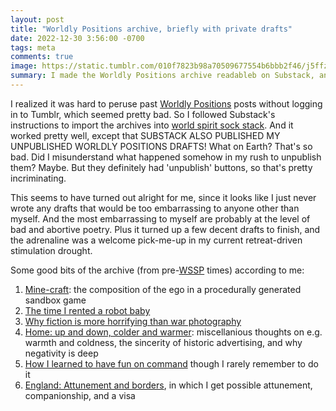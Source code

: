 ```yaml
---
layout: post
title: "Worldly Positions archive, briefly with private drafts"
date: 2022-12-30 3:56:00 -0700
tags: meta
comments: true
image: https://static.tumblr.com/010f7823b98a70509677554b6bbb2f46/j5ffzji/yiIoqg5l6/tumblr_static_6naihwpnpqww8okw804s08g_2048_v2.jpg
summary: I made the Worldly Positions archive readableb on Substack, and Substack made my private drafts readable too
---
```


I realized it was hard to peruse past [Worldly Positions](https://worldlypositions.tumblr.com) posts without logging in to Tumblr, which seemed pretty bad. So I followed Substack's instructions to import the archives into [world spirit sock stack](https://worldspiritsockpuppet.substack.com/). And it worked pretty well, except that SUBSTACK ALSO PUBLISHED MY UNPUBLISHED WORLDLY POSITIONS DRAFTS! What on Earth? That's so bad. Did I misunderstand what happened somehow in my rush to unpublish them? Maybe. But they definitely had 'unpublish' buttons, so that's pretty incriminating. 

This seems to have turned out alright for me, since it looks like I just never wrote any drafts that would be too embarrassing to anyone other than myself. And the most embarrassing to myself are probably at the level of bad and abortive poetry. Plus it turned up a few decent drafts to finish, and the adrenaline was a welcome pick-me-up in my current retreat-driven stimulation drought.

Some good bits of the archive (from pre-[WSSP](https://worldspiritsockpuppet.com/worldlypositions.html) times) according to me:
1. [Mine-craft](https://worldspiritsockpuppet.substack.com/p/mine-craft-20-07-03): the composition of the ego in a procedurally generated sandbox game
2. [The time I rented a robot baby](https://worldspiritsockpuppet.substack.com/p/claudius-emanuel-g-s-17-10-20)
3. [Why fiction is more horrifying than war photography](https://worldspiritsockpuppet.substack.com/p/tv-night-realer-photography-19-06-11)
4. [Home: up and down, colder and warmer](https://worldspiritsockpuppet.substack.com/p/home-up-and-down-colder-and-warmer-20-02-20): miscellanious thoughts on e.g. warmth and coldness, the sincerity of historic advertising, and why negativity is deep
5. [How I learned to have fun on command](https://worldspiritsockpuppet.substack.com/p/bay-bridge-having-fun-19-06-06) though I rarely remember to do it
6. [England: Attunement and borders](https://worldspiritsockpuppet.substack.com/p/england-attunement-and-borders-20-01-30), in which I get possible attunement, companionship, and a visa


